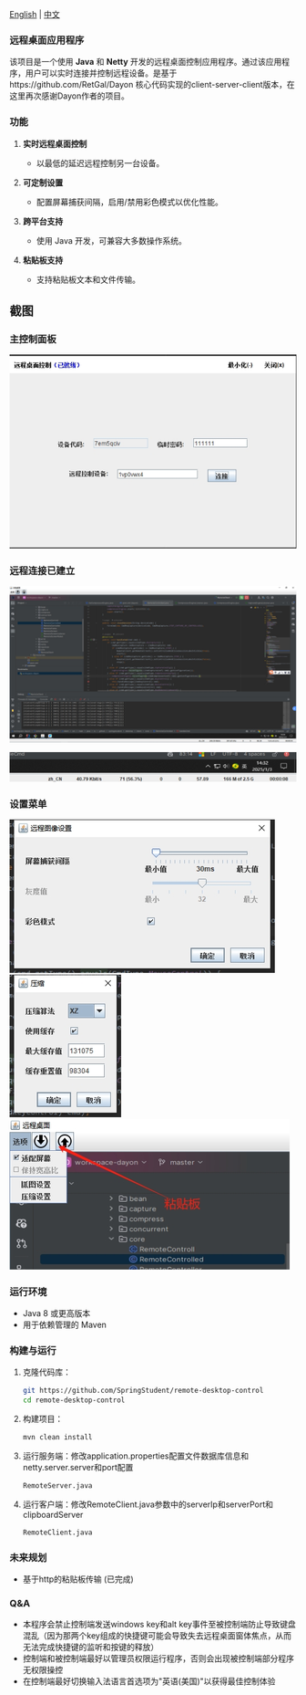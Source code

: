 [English](README.md) | [中文](README_zh.md)

### 远程桌面应用程序

该项目是一个使用 **Java** 和 **Netty**
开发的远程桌面控制应用程序。通过该应用程序，用户可以实时连接并控制远程设备。是基于https://github.com/RetGal/Dayon
核心代码实现的client-server-client版本，在这里再次感谢Dayon作者的项目。

### 功能

1. **实时远程桌面控制**
    * 以最低的延迟远程控制另一台设备。

2. **可定制设置**
    * 配置屏幕捕获间隔，启用/禁用彩色模式以优化性能。

3. **跨平台支持**
    * 使用 Java 开发，可兼容大多数操作系统。

4. **粘贴板支持**
    * 支持粘贴板文本和文件传输。

## 截图

### 主控制面板

![remote-desktop-control](z_launcher.png)

### 远程连接已建立

![remote-desktop-control](z_screen.png)

![remote-desktop-control](z_monitor.png)

### 设置菜单

![remote-desktop-control](z_screen_setting.png)
![remote-desktop-control](z_compress_setting.png)
![remote-desktop-control](z_clipboard.png)

### 运行环境

* Java 8 或更高版本
* 用于依赖管理的 Maven

### 构建与运行

1. 克隆代码库：
   ```bash
   git https://github.com/SpringStudent/remote-desktop-control
   cd remote-desktop-control
   ```

2. 构建项目：
   ```bash
   mvn clean install
   ```

3. 运行服务端：修改application.properties配置文件数据库信息和netty.server.server和port配置
   ```bash
   RemoteServer.java
   ```

4. 运行客户端：修改RemoteClient.java参数中的serverIp和serverPort和clipboardServer
   ```bash
   RemoteClient.java
   ```

### 未来规划

* 基于http的粘贴板传输 (已完成)

### Q&A

* 本程序会禁止控制端发送windows key和alt key事件至被控制端防止导致键盘混乱（因为那两个key组成的快捷键可能会导致失去远程桌面窗体焦点，从而无法完成快捷键的监听和按键的释放）
* 控制端和被控制端最好以管理员权限运行程序，否则会出现被控制端部分程序无权限操控
* 在控制端最好切换输入法语言首选项为"英语(美国)"以获得最佳控制体验


